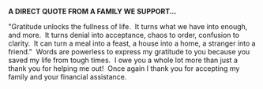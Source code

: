 **A DIRECT QUOTE FROM A FAMILY WE SUPPORT…**

"Gratitude unlocks the fullness of life. &nbsp;It turns what we have into enough, and more. &nbsp;It turns denial into acceptance, chaos to order, confusion to clarity. &nbsp;It can turn a meal into a feast, a house into a home, a stranger into a friend." &nbsp;Words are powerless to express my gratitude to you because you saved my life from tough times. &nbsp;I owe you a whole lot more than just a thank you for helping me out\!&nbsp; Once again I thank you for accepting my family and your financial assistance.